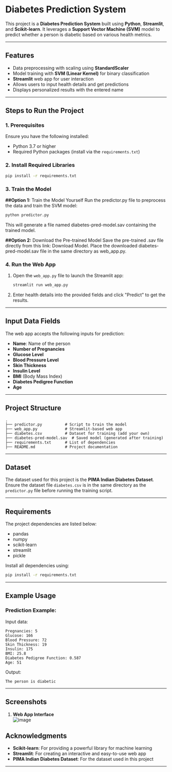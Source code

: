 
# Diabetes Prediction System

This project is a **Diabetes Prediction System** built using **Python**, **Streamlit**, and **Scikit-learn**. It leverages a **Support Vector Machine (SVM)** model to predict whether a person is diabetic based on various health metrics.

---

## Features

- Data preprocessing with scaling using **StandardScaler**
- Model training with **SVM (Linear Kernel)** for binary classification
- **Streamlit** web app for user interaction
- Allows users to input health details and get predictions
- Displays personalized results with the entered name

---

## Steps to Run the Project

### 1. Prerequisites
Ensure you have the following installed:
- Python 3.7 or higher
- Required Python packages (install via the `requirements.txt`)

### 2. Install Required Libraries
```bash
pip install -r requirements.txt
```

### 3. Train the Model
**##Option 1:** Train the Model Yourself
Run the predictor.py file to preprocess the data and train the SVM model:
   ```bash
   python predictor.py
   ```
This will generate a file named diabetes-pred-model.sav containing the trained model.

**##Option 2:** Download the Pre-trained Model
Save the pre-trained .sav file directly from this link: Download Model.
Place the downloaded diabetes-pred-model.sav file in the same directory as web_app.py.

### 4. Run the Web App
1. Open the `web_app.py` file to launch the Streamlit app:
   ```bash
   streamlit run web_app.py
   ```
2. Enter health details into the provided fields and click "Predict" to get the results.

---

## Input Data Fields

The web app accepts the following inputs for prediction:
- **Name**: Name of the person
- **Number of Pregnancies**
- **Glucose Level**
- **Blood Pressure Level**
- **Skin Thickness**
- **Insulin Level**
- **BMI** (Body Mass Index)
- **Diabetes Pedigree Function**
- **Age**

---

## Project Structure

```
.
├── predictor.py          # Script to train the model
├── web_app.py            # Streamlit-based web app
├── diabetes.csv          # Dataset for training (add your own)
├── diabetes-pred-model.sav  # Saved model (generated after training)
├── requirements.txt      # List of dependencies
├── README.md             # Project documentation
```

---

## Dataset

The dataset used for this project is the **PIMA Indian Diabetes Dataset**. Ensure the dataset file `diabetes.csv` is in the same directory as the `predictor.py` file before running the training script.

---

## Requirements

The project dependencies are listed below:
- pandas
- numpy
- scikit-learn
- streamlit
- pickle

Install all dependencies using:
```bash
pip install -r requirements.txt
```

---

## Example Usage

### Prediction Example:
Input data:
```
Pregnancies: 5
Glucose: 166
Blood Pressure: 72
Skin Thickness: 19
Insulin: 175
BMI: 25.8
Diabetes Pedigree Function: 0.587
Age: 51
```

Output:
```
The person is diabetic
```

---

## Screenshots

1. **Web App Interface**  
  ![image](https://github.com/user-attachments/assets/0ca6ebb1-f841-4a06-a229-51f63ccf99a8)


## Acknowledgments

- **Scikit-learn**: For providing a powerful library for machine learning
- **Streamlit**: For creating an interactive and easy-to-use web app
- **PIMA Indian Diabetes Dataset**: For the dataset used in this project

---

